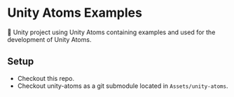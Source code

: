 # Unity Atoms Examples

🧪 Unity project using Unity Atoms containing examples and used for the development of Unity Atoms.

## Setup

- Checkout this repo.
- Checkout unity-atoms as a git submodule located in `Assets/unity-atoms`.
